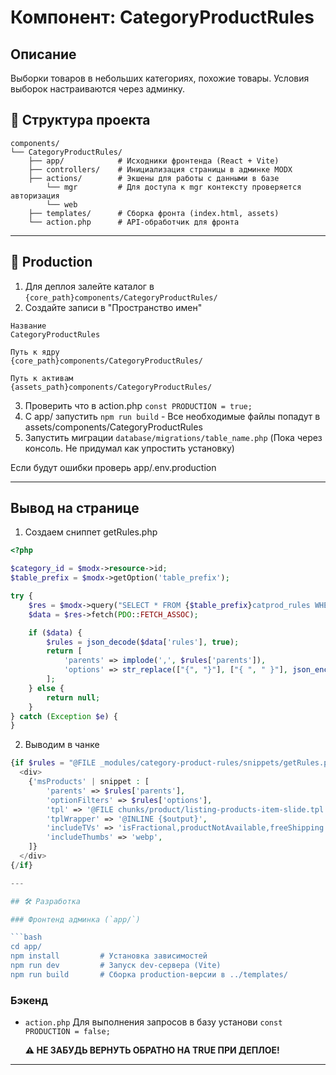 # Компонент: CategoryProductRules

## Описание

Выборки товаров в небольших категориях, похожие товары.
Условия выборок настраиваются через админку.

## 📁 Структура проекта

```
components/
└── CategoryProductRules/
    ├── app/            # Исходники фронтенда (React + Vite)
    ├── controllers/    # Инициализация страницы в админке MODX
    ├── actions/        # Экшены для работы с данными в базе
        └── mgr         # Для доступа к mgr контексту проверяется авторизация
        └── web
    ├── templates/      # Сборка фронта (index.html, assets)
    └── action.php      # API-обработчик для фронта
```

---

## 🚀 Production

1. Для деплоя залейте каталог в `{core_path}components/CategoryProductRules/`
2. Создайте записи в "Пространство имен"

```code
Название
CategoryProductRules

Путь к ядру
{core_path}components/CategoryProductRules/

Путь к активам
{assets_path}components/CategoryProductRules/
```

3. Проверить что в action.php `const PRODUCTION = true;`
4. С app/ запустить `npm run build` - Все необходимые файлы попадут в assets/components/CategoryProductRules
5. Запустить миграции `database/migrations/table_name.php` (Пока через консоль. Не придумал как упростить установку)

Если будут ошибки проверь app/.env.production

---

## Вывод на странице

1. Создаем сниппет getRules.php

```php
<?php

$category_id = $modx->resource->id;
$table_prefix = $modx->getOption('table_prefix');

try {
    $res = $modx->query("SELECT * FROM {$table_prefix}catprod_rules WHERE category_id = $category_id");
    $data = $res->fetch(PDO::FETCH_ASSOC);

    if ($data) {
        $rules = json_decode($data['rules'], true);
        return [
            'parents' => implode(',', $rules['parents']),
            'options' => str_replace(["{", "}"], ["{ ", " }"], json_encode($rules['options'], JSON_UNESCAPED_UNICODE))
        ];
    } else {
        return null;
    }
} catch (Exception $e) {
}

```

2. Выводим в чанке
```php
{if $rules = "@FILE _modules/category-product-rules/snippets/getRules.php" | snippet}
  <div>
    {'msProducts' | snippet : [
        'parents' => $rules['parents'],
        'optionFilters' => $rules['options'],
        'tpl' => '@FILE chunks/product/listing-products-item-slide.tpl',
        'tplWrapper' => '@INLINE {$output}',
        'includeTVs' => 'isFractional,productNotAvailable,freeShipping',
        'includeThumbs' => 'webp',
    ]}
  </div>
{/if}

---

## 🛠️ Разработка

### Фронтенд админка (`app/`)

```bash
cd app/
npm install         # Установка зависимостей
npm run dev         # Запуск dev-сервера (Vite)
npm run build       # Сборка production-версии в ../templates/
```

### Бэкенд

- `action.php` Для выполнения запросов в базу установи
  `const PRODUCTION = false;`

  **⚠️ НЕ ЗАБУДЬ ВЕРНУТЬ ОБРАТНО НА TRUE ПРИ ДЕПЛОЕ!**

---
